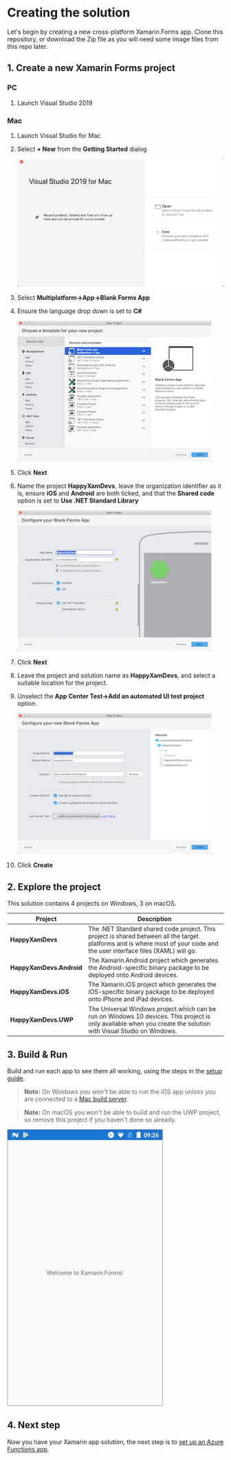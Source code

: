 # Creating the solution

Let's begin by creating a new cross-platform Xamarin.Forms app. Clone this repository, or download the Zip file as you will need some image files from this repo later.

## 1. Create a new Xamarin Forms project

### PC

1. Launch Visual Studio 2019

### Mac

1. Launch Visual Studio for Mac
2. Select **+ New** from the **Getting Started** dialog

   ![The Visual Studio for Mac getting started dialog](../Images/VSMGettingStarted.png)

3. Select **Multiplatform->App->Blank Forms App**
4. Ensure the language drop down is set to **C#**

   ![The Visual Studio for Mac new project dialog](../Images/VSMNewProject.png)

5. Click **Next**
6. Name the project **HappyXamDevs**, leave the organization identifier as it is, ensure **iOS** and **Android** are both ticked, and that the **Shared code** option is set to **Use .NET Standard Library**

   ![The Visual Studio for Mac configure project dialog](../Images/VSMConfigureProject2.png)

7. Click **Next**
8. Leave the project and solution name as **HappyXamDevs**, and select a suitable location for the project.
9. Unselect the **App Center Test->Add an automated UI test project** option.
    
    ![The Visual Studio for Mac configure app dialog](../Images/VSMConfigureApp2.png)

10. Click **Create**

## 2. Explore the project

This solution contains 4 projects on Windows, 3 on macOS.

| Project     | Description |
|-------------|-------------|
| **HappyXamDevs** | The .NET Standard shared code project. This project is shared between all the target platforms and is where most of your code and the user interface files (XAML) will go. |
| **HappyXamDevs.Android** | The Xamarin.Android project which generates the Android-specific binary package to be deployed onto Android devices. |
| **HappyXamDevs.iOS** | The Xamarin.iOS project which generates the iOS-specific binary package to be deployed onto iPhone and iPad devices. |
| **HappyXamDevs.UWP** | The Universal Windows project which can be run on Windows 10 devices. This project is only available when you create the solution with Visual Studio on Windows. |

## 3. Build & Run

Build and run each app to see them all working, using the steps in the [setup guide](../SETUP.md).

> **Note:** On Windows you won't be able to run the iOS app unless you are connected to a [Mac build server](https://docs.microsoft.com/xamarin/ios/get-started/installation/windows/connecting-to-mac/?WT.mc_id=mobileappsoftomorrow-workshop-jabenn).

> **Note:** On macOS you won't be able to build and run the UWP project, so remove this project if you haven't done so already.

![The app running on Android](../Images/Step1-Android.png)

## 4. Next step

Now you have your Xamarin app solution, the next step is to [set up an Azure Functions app](./2-SetupAzureFunctions.md).
